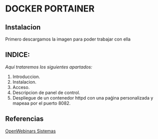 # DOCKER PORTAINER

## Instalacion
Primero descargamos la imagen para poder trabajar con ella


## INDICE:
*Aquí trataremos los siguientes apartados:*
1. Introduccion.
2. Instalacion.
3. Acceso.
4. Descripcion de panel de control.
5. Despliegue de un contenedor httpd con una paǵina personalizada y mapeaa por el puerto 8082.

## Referencias
[OpenWebinars Sistemas](https://openwebinars.net/cursos/sistemas/)

